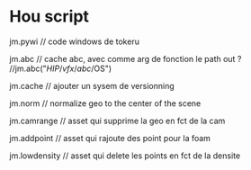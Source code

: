 # Hou script

jm.pywi // code windows de tokeru

jm.abc // cache abc, avec comme arg de fonction le path out ? //jm.abc("$HIP/vfx/abc/$OS")

jm.cache // ajouter un sysem de versionning

jm.norm // normalize geo to the center of the scene

jm.camrange // asset qui supprime la geo en fct de la cam

jm.addpoint // asset qui rajoute des point pour la foam

jm.lowdensity // asset qui delete les points en fct de la densite


